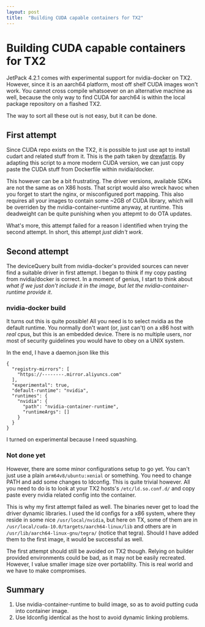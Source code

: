 ```yaml
---
layout: post
title:  "Building CUDA capable containers for TX2"
---
```

# Building CUDA capable containers for TX2

JetPack 4.2.1 comes with experimental support for nvidia-docker on TX2. However, since it is an aarch64 platform, most off shelf CUDA images won't work.
You cannot cross compile whatsoever on an alternative machine as well, because the only way to find CUDA for aarch64 is within the local package repository on a flashed TX2.

The way to sort all these out is not easy, but it can be done.

## First attempt

Since CUDA repo exists on the TX2, it is possible to just use apt to install cudart and related stuff from it. 
This is the path taken by [drewfarris](https://github.com/drewfarris/docker-cuda-arm64v8/blob/master/8.0/runtime/fixrepos.sh).
By adapting this script to a more modern CUDA version, we can just copy paste the CUDA stuff from Dockerfile within nvidia/docker.

This however can be a bit frustrating. The driver versions, available SDKs are not the same as on X86 hosts. 
That script would also wreck havoc when you forget to start the nginx, or misconfigured port mapping.
This also requires all your images to contain some ~2GB of CUDA library, which will be overriden by the nvidia-container-runtime anyway, at runtime. 
This deadweight can be quite punishing when you attepmt to do OTA updates.

What's more, this attempt failed for a reason I identified when trying the second attempt. In short, this attempt _just didn't work_.

## Second attempt
The deviceQuery built from nvidia-docker's provided sources can never find a suitable driver in first attempt. 
I began to think if my copy pasting from nvidia/docker is correct.
In a moment of genius, I start to think about _what if we just don't include it in the image, but let the nvidia-container-runtime provide it_.

### nvidia-docker build
It turns out this is quite possible!
All you need is to select nvidia as the default runtime.
You normally don't want (or, just can't) on a x86 host with *real* cpus, but this is an embedded device.
There is no multiple users, nor most of security guidelines you would have to obey on a UNIX system.

In the end, I have a daemon.json like this

    {
      "registry-mirrors": [
        "https://--------.mirror.aliyuncs.com"
      ],
      "experimental": true,
      "default-runtime": "nvidia",
      "runtimes": {
        "nvidia": {
          "path": "nvidia-container-runtime",
          "runtimeArgs": []
        }
      }
    }
  
I turned on experimental because I need squashing. 

### Not done yet
However, there are some minor configurations setup to go yet.
You can't just use a plain `arm64v8/ubuntu:xenial` or something.
You need to change PATH and add some changes to ldconfig.
This is quite trivial however. 
All you need to do is to look at your TX2 hosts's `/etc/ld.so.conf.d/` and copy paste every nvidia related config into the container.

This is why my first attempt failed as well. 
The binaries never get to load the driver dynamic libraries.
I used the ld configs for a x86 system, where they reside in some nice `/usr/local/nvidia`,
but here on TX, some of them are in `/usr/local/cuda-10.0/targets/aarch64-linux/lib` and others are in `/usr/lib/aarch64-linux-gnu/tegra/` (notice that tegra).
Should I have added them to the first image, it would be successful as well.

The first attempt should still be avoided on TX2 though. 
Relying on builder provided environments could be bad, as it may not be easily recreated.
However, I value smaller image size over portablilty.
This is real world and we have to make compromises.

## Summary
1. Use nvidia-container-runtime to build image, so as to avoid putting cuda into container image.
2. Use ldconfig identical as the host to avoid dynamic linking problems.
